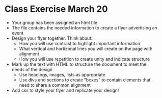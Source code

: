 Class Exercise March 20
=============

* Your group has been assigned an html file
* The file contains the needed information to create a flyer advertising an event
* Design your flyer together. Think about: 
  * How you will use contrast to highlight important information
  * What vertical and hortizonal lines you will create on the page with alignment
  * How you will use repetition to create unity and indicate structure
* Mark up the text with HTML to structure the document to meet the needs of the design
  * Use headings, images, lists as appropriate
  * Use divs and sections to create "boxes" to contain elements that need to share a common alignment
* Add css to style your flyer and replicate your design!

